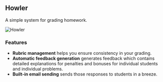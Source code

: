 ## Howler

A simple system for grading homework. 

![Howler](https://67.media.tumblr.com/tumblr_m9582g7D0M1qcggyvo1_r1_500.gif)

### Features
- __Rubric management__ helps you ensure consistency in your grading. 
- __Automatic feedback generation__ generates feedback which contains detailed explanations for penalties and bonuses for individual students and individual problems. 
- __Built-in email sending__ sends those responses to students in a breeze.
